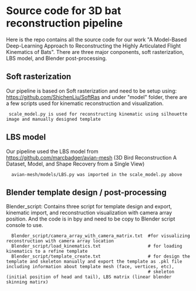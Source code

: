 # Source code for 3D bat reconstruction pipeline
  Here is the repo contains all the source code for our work "A Model-Based Deep-Learning Approach to Reconstructing the Highly Articulated Flight Kinematics of Bats". There are three major conponents, soft rasterization, LBS model, and Blender post-processing. 

## Soft rasterization
Our pipeline is based on Soft rasterization and need to be setup using: https://github.com/ShichenLiu/SoftRas and under "model" folder, there are a few scripts used for kinematic reconstruction and visualization.

     scale_model.py is used for reconstructing kinematic using silhouette image and manually designed template
     
## LBS model
  Our pipeline used the LBS model from https://github.com/marcbadger/avian-mesh (3D Bird Reconstruction A Dataset, Model, and Shape Recovery from a Single View)
  
      avian-mesh/models/LBS.py was imported in the scale_model.py above
## Blender template design / post-processing
  Blender_script: Contains three script for template design and export, kinematic import, and reconstruction visualization with camera array position. And the code is in bpy and need to be copy to Blender script console to use.

      Blender_script/camera_array_with_camera_matrix.txt  #for visualizing reconstruction with camera array location
      Blender_script/load_kinematics.txt                  # for loading kinematics to a refine template
      Blender_script/template_create.txt                  # for design the template and skeleton manually and export the template as .pkl file including information about template mesh (face, vertices, etc), 
                                                          # skeleton (initial position of head and tail), LBS matrix (linear blender skinning matirx)
   
